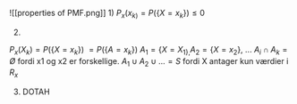 ![[properties of PMF.png]]
1)
$P_x(x_{k)}= P(\{X=x_{k} \})\leq 0$

2)
$P_x(X_{k}) = P(\{X=x_{k}\})$
		   $= P(\{A=x_k\})$
  $A_{1} = \{X = X_{1\},}A_{2}= \{X=x_2\}$, ...
  $A_{i}\cap A_{k}= Ø$ fordi x1 og x2 er forskellige.
  $A_{1}\cup A_{2}\cup ... = S$ fordi X antager kun værdier i $R_{x}$ 

3) DOTAH
   
